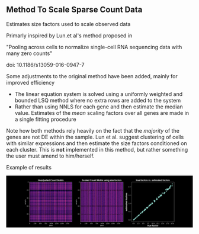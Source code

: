 ## Method To Scale Sparse Count Data

Estimates size factors used to scale observed data

Primarly inspired by Lun.et al's method proposed in 
    
"Pooling across cells to normalize single-cell RNA sequencing data with many zero counts"

doi: 10.1186/s13059-016-0947-7
    
Some adjustments to the original method have been added, mainly for improved efficiency

* The linear equation system is solved using a uniformly weighted and  bounded LSQ method where no extra rows are added to the system
* Rather than using NNLS for each gene and then estimate the median value. Estimates of the _mean_ scaling factors over all genes are made in a single fitting procedure

Note how both methods rely heavily on the fact that the _majority_ of the genes are not DE within the sample. Lun et al. suggest clustering of cells with similar expressions and then estimate the size
factors conditioned on each cluster. This is **not** implemented in this method, but rather something the user must amend to him/herself.

Example of results

![alt text](img/ex1.png "Example with simulated data")
    
